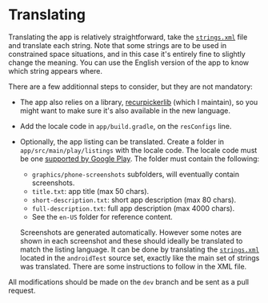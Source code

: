 # Translating

Translating the app is relatively straightforward, take the [`strings.xml`][strings_xml] file
and translate each string. Note that some strings are to be used in constrained space situations,
and in this case it's entirely fine to slightly change the meaning.
You can use the English version of the app to know which string appears where.

There are a few additionnal steps to consider, but they are not mandatory:

- The app also relies on a library, [recurpickerlib](https://github.com/maltaisn/recurpickerlib) (which I
  maintain), so you might want to make sure it's also available in the new language.

- Add the locale code in `app/build.gradle`, on the `resConfigs` line.

- Optionally, the app listing can be translated.
  Create a folder in `app/src/main/play/listings` with the locale code. The locale code must be
  one [supported by Google Play][play_store_locales]. The folder must contain the following:
    - `graphics/phone-screenshots` subfolders, will eventually contain screenshots.
    - `title.txt`: app title (max 50 chars).
    - `short-description.txt`: short app description (max 80 chars).
    - `full-description.txt`: full app description (max 4000 chars).
    - See the `en-US` folder for reference content.

  Screenshots are generated automatically. However some notes are shown in each screenshot
  and these should ideally be translated to match the listing language. It can be done by
  translating the [`strings.xml`][strings_xml_screenshots] located in the `androidTest` source set,
  exactly like the main set of strings was translated. There are some instructions to follow in the XML file.

All modifications should be made on the `dev` branch and be sent as a pull request.

[strings_xml]: app/src/main/res/values/strings.xml
[strings_xml_screenshots]: app/src/androidTest/res/values/strings.xml
[play_store_locales]: https://support.google.com/googleplay/android-developer/answer/3125566